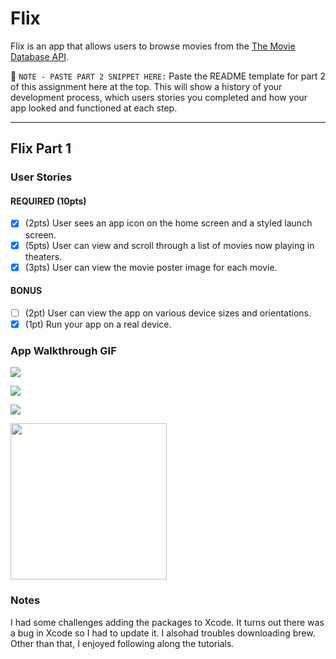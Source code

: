# Flix

Flix is an app that allows users to browse movies from the [The Movie Database API](http://docs.themoviedb.apiary.io/#).

📝 `NOTE - PASTE PART 2 SNIPPET HERE:` Paste the README template for part 2 of this assignment here at the top. This will show a history of your development process, which users stories you completed and how your app looked and functioned at each step.

---

## Flix Part 1

### User Stories

#### REQUIRED (10pts)
- [x] (2pts) User sees an app icon on the home screen and a styled launch screen.
- [x] (5pts) User can view and scroll through a list of movies now playing in theaters.
- [x] (3pts) User can view the movie poster image for each movie.

#### BONUS
- [ ] (2pt) User can view the app on various device sizes and orientations.
- [x] (1pt) Run your app on a real device.

### App Walkthrough GIF
![](https://i.imgur.com/J6RhqNS.gif)

![](https://i.imgur.com/xmKNLzb.gif)


![](https://imgflip.com/gif/66ds3b)

<img src="https://imgflip.com/gif/66ds3b" width=250/><br>





### Notes
I had some challenges adding the packages to Xcode. It turns out there was a bug in Xcode so I had to update it. I alsohad troubles downloading brew. Other than that, I enjoyed following along the tutorials.


